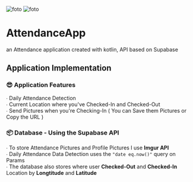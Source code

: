 ![foto](https://i.imgur.com/1UT5EuC.png)
![foto](https://i.imgur.com/HnGozRq.png)


# AttendanceApp
an Attendance application created with kotlin, API based on Supabase 

## Application Implementation

### 😎 Application Features
∙ Daily Attendance Detection <br>
∙ Current Location where you've Checked-In and Checked-Out<br>
∙ Send Pictures when you're Checking-In ( You can Save them Pictures or Copy the URL )

### 📦 Database - Using the Supabase API
∙ To store Attendance Pictures and Profile Pictures I use **Imgur API** <br>
∙ Daily Attendance Data Detection uses the ``"date eq.now()"`` query on Params <br>
∙ The database also stores where user **Checked-Out** and **Checked-In** Location by **Longtitude** and **Latitude**





